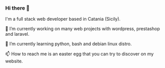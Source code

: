 ### Hi there 👋

I'm a full stack web developer based in Catania (Sicily). 

🔭 I’m currently working on many web projects with wordpress, prestashop and laravel.

🌱 I’m currently learning python, bash and debian linux distro.

📫 How to reach me is an easter egg that you can try to discover on my website.
